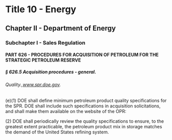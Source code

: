 
# Title 10 - Energy
## Chapter II - Department of Energy
### Subchapter I - Sales Regulation
#### PART 626 - PROCEDURES FOR ACQUISITION OF PETROLEUM FOR THE STRATEGIC PETROLEUM RESERVE
##### § 626.5 Acquisition procedures - general.
###### Quality.,www.spr.doe.gov.

(e)(1) DOE shall define minimum petroleum product quality specifications for the SPR. DOE shall include such specifications in acquisition solicitations, and shall make them available on the website of the OPR:

(2) DOE shall periodically review the quality specifications to ensure, to the greatest extent practicable, the petroleum product mix in storage matches the demand of the United States refining system.
